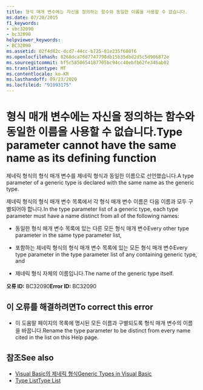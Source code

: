 ```yaml
---
title: 형식 매개 변수에는 자신을 정의하는 함수와 동일한 이름을 사용할 수 없습니다.
ms.date: 07/20/2015
f1_keywords:
- vbc32090
- bc32090
helpviewer_keywords:
- BC32090
ms.assetid: 02f4d82c-dcd7-44cc-b725-81e235f680f6
ms.openlocfilehash: 8268dca76d7747798db15b35dbd2d5c5d906872e
ms.sourcegitcommit: bf5c5850654187705bc94cc40ebfb62fe346ab02
ms.translationtype: MT
ms.contentlocale: ko-KR
ms.lasthandoff: 09/23/2020
ms.locfileid: "91093175"
---
```

# <a name="type-parameter-cannot-have-the-same-name-as-its-defining-function"></a><span data-ttu-id="a2beb-102">형식 매개 변수에는 자신을 정의하는 함수와 동일한 이름을 사용할 수 없습니다.</span><span class="sxs-lookup"><span data-stu-id="a2beb-102">Type parameter cannot have the same name as its defining function</span></span>

<span data-ttu-id="a2beb-103">제네릭 형식의 형식 매개 변수를 제네릭 형식과 동일한 이름으로 선언했습니다.</span><span class="sxs-lookup"><span data-stu-id="a2beb-103">A type parameter of a generic type is declared with the same name as the generic type.</span></span>  
  
 <span data-ttu-id="a2beb-104">제네릭 형식의 형식 매개 변수 목록에서 각 형식 매개 변수 이름은 다음 이름과 모두 구별되어야 합니다.</span><span class="sxs-lookup"><span data-stu-id="a2beb-104">In the type parameter list of a generic type, each type parameter must have a name distinct from all of the following names:</span></span>  
  
- <span data-ttu-id="a2beb-105">동일한 형식 매개 변수 목록에 있는 다른 모든 형식 매개 변수</span><span class="sxs-lookup"><span data-stu-id="a2beb-105">Every other type parameter in the same type parameter list,</span></span>  
  
- <span data-ttu-id="a2beb-106">포함하는 제네릭 형식의 형식 매개 변수 목록에 있는 모든 형식 매개 변수</span><span class="sxs-lookup"><span data-stu-id="a2beb-106">Every type parameter in the type parameter list of any containing generic type, and</span></span>  
  
- <span data-ttu-id="a2beb-107">제네릭 형식 자체의 이름입니다.</span><span class="sxs-lookup"><span data-stu-id="a2beb-107">The name of the generic type itself.</span></span>  
  
 <span data-ttu-id="a2beb-108">**오류 ID:** BC32090</span><span class="sxs-lookup"><span data-stu-id="a2beb-108">**Error ID:** BC32090</span></span>  
  
## <a name="to-correct-this-error"></a><span data-ttu-id="a2beb-109">이 오류를 해결하려면</span><span class="sxs-lookup"><span data-stu-id="a2beb-109">To correct this error</span></span>  
  
- <span data-ttu-id="a2beb-110">이 도움말 페이지의 목록에 명시된 모든 이름과 구별되도록 형식 매개 변수의 이름을 바꿉니다.</span><span class="sxs-lookup"><span data-stu-id="a2beb-110">Rename the type parameter to be distinct from every name cited in the list on this Help page.</span></span>  
  
## <a name="see-also"></a><span data-ttu-id="a2beb-111">참조</span><span class="sxs-lookup"><span data-stu-id="a2beb-111">See also</span></span>

- [<span data-ttu-id="a2beb-112">Visual Basic의 제네릭 형식</span><span class="sxs-lookup"><span data-stu-id="a2beb-112">Generic Types in Visual Basic</span></span>](../programming-guide/language-features/data-types/generic-types.md)
- [<span data-ttu-id="a2beb-113">Type List</span><span class="sxs-lookup"><span data-stu-id="a2beb-113">Type List</span></span>](../language-reference/statements/type-list.md)
